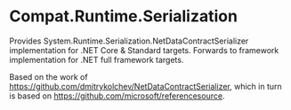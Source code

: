 # Compat.Runtime.Serialization

Provides System.Runtime.Serialization.NetDataContractSerializer implementation for
.NET Core &amp; Standard targets. Forwards to framework implementation for .NET full
framework targets.

Based on the work of https://github.com/dmitrykolchev/NetDataContractSerializer,
which in turn is based on https://github.com/microsoft/referencesource.

